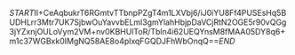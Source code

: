 $START$II+CeAqbukrT6RGmtvTTbnpPZgT4m1LXVbj6/iJ0iYU8Ff4PUSEsHq5BUDHLrr3Mtr7UK7SjbwOuYavvbELml3gmYlahHbjpDaVCjRtN2OGE5r90vQGg3jYZxnjOULoVym2VM+nv0KBHUlToR/Tbln4i62UEQYnsM8fMAA05DY8q6+m1c37WGBxk0IMgNQ58AE8o4plxqFGQDJFhWbOnqQ==$END$